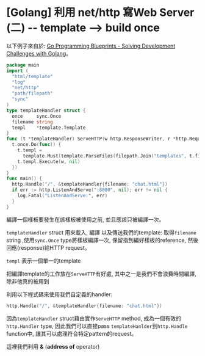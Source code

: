 # [Golang] 利用 net/http 寫Web Server (二) -- template --> build once


以下例子來自於: [Go Programming Blueprints - Solving Development Challenges with Golang](http://www.amazon.com/Go-Programming-Blueprints-Development-Challenges/dp/1783988029)。


``` go
package main
import (
  "html/template"
  "log"
  "net/http"
  "path/filepath"
  "sync"
)
type templateHandler struct {
  once     sync.Once
  filename string 
  templ    *template.Template
}
func (t *templateHandler) ServeHTTP(w http.ResponseWriter, r *http.Request) {
  t.once.Do(func() {
    t.templ =
      template.Must(template.ParseFiles(filepath.Join("templates", t.filename)))
    t.templ.Execute(w, nil)
  })
}
func main() {
  http.Handle("/", &templateHandler{filename: "chat.html"})
  if err := http.ListenAndServe(":8080", nil); err != nil {
    log.Fatal("ListenAndServe:", err)
  }
} 
```

編譯一個樣板要發生在該樣板被使用之前, 並且應該只被編譯一次。

`templateHandler` struct 用來載入, 編譯 以及傳送我們的template: 取得`filename` string ,使用`sync.Once` type將樣板編譯一次, 保留指到編好樣板的reference, 然後回應(response)給HTTP request。

`templ` 表示一個單一的template

把編譯template的工作放在`ServeHTTP`有好處, 其中之一是我們不會浪費時間編譯, 除非他真的被用到


利用以下程式碼來使用我們自定義的handler: 

``` go
http.Handle("/", &templateHandler{filename: "chat.html"})
```

因為`templateHandler` struct藉由實作`ServeHTTP` method, 成為一個有效的`http.Handler` type, 因此我們可以直接pass `templateHanlder`到`http.Handle` function中, 讓其可以處理符合特定pattern的request。

這裡我們利用 **&** (**address of** operator)

